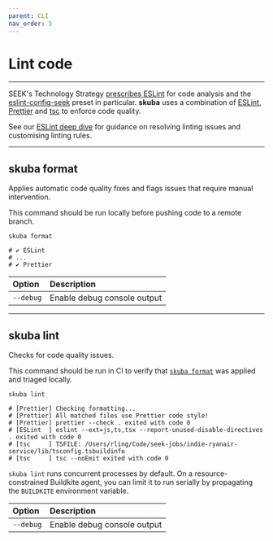 ```yaml
---
parent: CLI
nav_order: 5
---
```


# Lint code

---

SEEK's Technology Strategy [prescribes ESLint] for code analysis and the [eslint-config-seek] preset in particular.
**skuba** uses a combination of [ESLint], [Prettier] and [tsc] to enforce code quality.

See our [ESLint deep dive] for guidance on resolving linting issues and customising linting rules.

---

## skuba format

Applies automatic code quality fixes and flags issues that require manual intervention.

This command should be run locally before pushing code to a remote branch.

```shell
skuba format

# ✔ ESLint
# ...
# ✔ Prettier
```

| Option    | Description                 |
| :-------- | :-------------------------- |
| `--debug` | Enable debug console output |

---

## skuba lint

Checks for code quality issues.

This command should be run in CI to verify that [`skuba format`] was applied and triaged locally.

```shell
skuba lint

# [Prettier] Checking formatting...
# [Prettier] All matched files use Prettier code style!
# [Prettier] prettier --check . exited with code 0
# [ESLint  ] eslint --ext=js,ts,tsx --report-unused-disable-directives . exited with code 0
# [tsc     ] TSFILE: /Users/rling/Code/seek-jobs/indie-ryanair-service/lib/tsconfig.tsbuildinfo
# [tsc     ] tsc --noEmit exited with code 0
```

`skuba lint` runs concurrent processes by default.
On a resource-constrained Buildkite agent,
you can limit it to run serially by propagating the `BUILDKITE` environment variable.

| Option    | Description                 |
| :-------- | :-------------------------- |
| `--debug` | Enable debug console output |

[`skuba format`]: #skuba-format
[eslint deep dive]: ../deep-dives/eslint.md
[eslint-config-seek]: https://github.com/seek-oss/eslint-config-seek
[eslint]: https://eslint.org/
[prescribes eslint]: (https://tech-strategy.ssod.skinfra.xyz/docs/v1/technology.html#typescript)
[prettier]: https://prettier.io/
[tsc]: https://www.typescriptlang.org/docs/handbook/compiler-options.html
